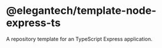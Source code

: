 # @elegantech/template-node-express-ts

A repository template for an TypeScript Express application.
